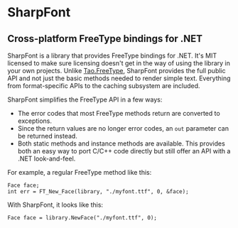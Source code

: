 # SharpFont

## Cross-platform FreeType bindings for .NET

SharpFont is a library that provides FreeType bindings for .NET. It's MIT licensed to make sure licensing doesn't get
in the way of using the library in your own projects. Unlike
[Tao.FreeType](http://taoframework.svn.sourceforge.net/viewvc/taoframework/trunk/src/Tao.FreeType/), SharpFont provides
the full public API and not just the basic methods needed to render simple text. Everything from format-specific APIs
to the caching subsystem are included.

SharpFont simplifies the FreeType API in a few ways:

 - The error codes that most FreeType methods return are converted to exceptions.
 - Since the return values are no longer error codes, an `out` parameter can be returned instead.
 - Both static methods and instance methods are available. This provides both an easy way to port C/C++ code directly
but still offer an API with a .NET look-and-feel.

For example, a regular FreeType method like this:

    Face face;
    int err = FT_New_Face(library, "./myfont.ttf", 0, &face);
    
With SharpFont, it looks like this:

    Face face = library.NewFace("./myfont.ttf", 0);